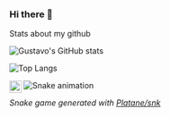 ### Hi there 👋

<!--
**gustavo-luz/gustavo-luz** is a ✨ _special_ ✨ repository because its `README.md` (this file) appears on your GitHub profile.

Here are some ideas to get you started:

- 🔭 I’m currently working on ...
- 🌱 I’m currently learning ...
- 👯 I’m looking to collaborate on ...
- 🤔 I’m looking for help with ...
- 💬 Ask me about ...
- 📫 How to reach me: ...
- 😄 Pronouns: ...
- ⚡ Fun fact: ...
-->


Stats about my github



![Gustavo's GitHub stats](https://github-readme-stats.vercel.app/api?username=gustavo-luz&show_icons=true&theme=nightowl)


![Top Langs](https://github-readme-stats.vercel.app/api/top-langs/?username=gustavo-luz&layout=compact)


[<img align="left" alt="codeSTACKr | LinkedIn" width="22px" src="https://cdn.jsdelivr.net/npm/simple-icons@v3/icons/linkedin.svg" />][linkedin]

[linkedin]: https://www.linkedin.com/in/gustavo-luz-unb/

![Snake animation](https://github.com/gustavo-luz/gustavo-luz/blob/output/github-contribution-grid-snake.svg)

_Snake game generated with [Platane/snk](https://github.com/Platane/snk)_
